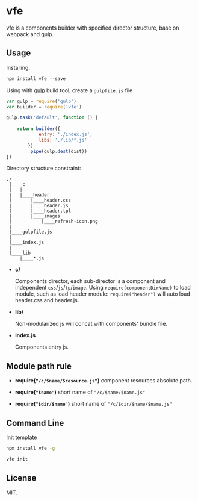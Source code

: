 vfe
=====
vfe is a components builder with specified director structure, base on webpack and gulp.

## Usage

Installing.
```js
npm install vfe --save
```

Using with [gulp](http://gulpjs.com/) build tool, create a `gulpfile.js` file
```js
var gulp = require('gulp')
var builder = require('vfe')

gulp.task('default', function () {
	
	return builder({
			entry: './index.js',
			libs: './lib/*.js'
		})
		.pipe(gulp.dest(dist))
})
```

Directory structure constraint:

```
./
 |____c
 |   |
 |   |____header
 |       |____header.css
 |       |____header.js
 |       |____header.tpl
 |       |____images
 |           |____refresh-icon.png
 |   
 |____gulpfile.js
 |
 |____index.js
 |
 |____lib
     |____*.js
```

- **c/**
	
	Components director, each sub-director is a component and independent `css`/`js`/`tp`/`image`. Using `require(componentDirName)` to load module, such as load header module: `require("header")` will auto load header.css and header.js.

- **lib/**
	
	Non-modularized js will concat with components' bundle file.

- **index.js**
	
	Components entry js.

## Module path rule

- **require(`"/c/$name/$resource.js"`)** component resources absolute path.

- **require(`"$name"`)** short name of `"/c/$name/$name.js"`

- **require(`"$dir/$name"`)** short name of `"/c/$dir/$name/$name.js"`

## Command Line

Init template
```bash
npm install vfe -g

vfe init
```


## License

MIT.



